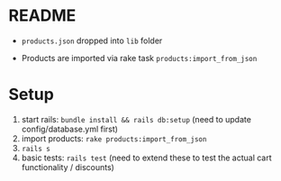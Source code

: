 # README

- `products.json` dropped into `lib` folder

- Products are imported via rake task `products:import_from_json`

# Setup
1. start rails: `bundle install && rails db:setup` (need to update config/database.yml first)
2. import products: `rake products:import_from_json`
3. `rails s`
4. basic tests: `rails test` (need to extend these to test the actual cart functionality / discounts)